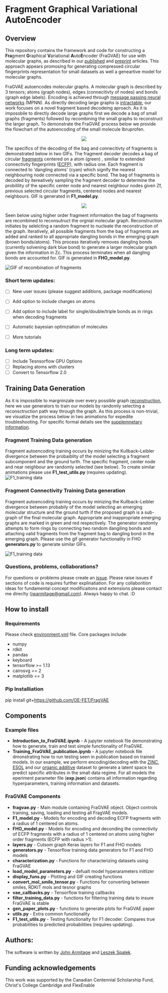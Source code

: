 # Fragment Graphical Variational AutoEncoder
## Overview
This repository contains the framework and code for constructing a **Fra**gment **G**raphical **V**ariational **A**uto**E**ncoder (FraGVAE) for use with molecular graphs, as described in our [published]() and [preprint]() articles. This approach appears promosing for generating compressed circular fingerprints representation for small datasets as well a geneartive model for molecular graphs. 

FraGVAE autoencodes molecular graphs. A molecular graph is described by 3 tensors; atoms (graph nodes), edges (connecitivty of nodes) and bonds (graph edge labels). Encoding is achieved through [message passing neural networks](https://arxiv.org/abs/1704.01212) (MPNN). As directly decoding large graphs is [intractable](https://arxiv.org/abs/1802.03480), our work focuses on a novel fragment based decodeing aproach. As it is impossbile to directly decode large graphs first we decode a bag of small graphs (fragments) followed by recombining the small graphs to reconstruct the larger graph. To demonstrate the FraGVAE process below we provide the flowchart of the autoencoding of the small molecule Ibruprofen. 

<p align="center">
    <img width="" height="" src="https://github.com/LeszkoS/FraGVAE/blob/master/imgs_gifs/FraGVAE_flowchart_Ibuprofen.png">
</p>

The specifics of the decoding of the bag and connecitivty of fragments is demonstrated below in two GIFs. The fragment decoder decodes a bag of circular [fragments](https://github.com/LeszkoS/FraGVAE/blob/master/imgs_gifs/ECFP_example.png) centered on a atom (green) , similiar to extended connectivity fingerprints ([ECFP](https://pubs.acs.org/doi/pdf/10.1021/ci100050t)), with radius one. Each fragment is connected to 'dangling atoms' (cyan) which signify the nearest neighbouring node connected via a specific bond. The bag of fragments is decoded by itereatively sampling the fragment decoder to determine the probilility of the specific center node and nearest neighbour nodes given Zf, previous selected circular fragments, centered nodes and nearest neighbours. GIF is generated in **F1_model.py**. 

<p align="center">
    <img width="" height="" src="https://github.com/LeszkoS/FraGVAE/blob/master/imgs_gifs/Ibuprofen_F1.gif">
</p>

Seen below using higher order fragment information the bag of fragments are recombined to reconsutruct the orgnial molecular graph. Reconstruction initiates by selelcting a random fragment to nucleate the reconstruction of the graph. Iteratively, all possible fragments from the bag of fragments are added and ranked to all appropriate dangling bonds in the emerging graph (brown bonds/atoms). This process iteratively removes dangling bonds (currently solvening dark blue bond) to generate a larger molecular graph given the information in Zc. This process terminates when all dangling bonds are accounted for. GIF is generated in **FHO_model.py**. 

![GIF of recombination of fragments](https://github.com/LeszkoS/FraGVAE/blob/master/imgs_gifs/Ibuprofen_FHO.gif)

### Short term updates:
- [ ] New user issues (please suggest additions, package modifications) 
- [ ] Add option to include charges on atoms
- [ ] Add option to include label for single/double/triple bonds as in rings when decoding fragments
- [ ] Automatic bayesian optimziation of molecules
- [ ] More tutorials


### Long term updates:
- [ ] Include Tesnsorflow GPU Options
- [ ] Replacing atoms with clusters
- [ ] Convert to Tensorflow 2.0

## Training Data Generation
As it is impossible to margninzale over every possible graph [reconstruction](https://arxiv.org/abs/1805.09076), here we use generators to train our models by randomly selecting a reconsctruction path way through the graph. As this process is non-trivial, we visualize the process below in two animations for expedite troubleshooting. For specific formal details see the [supplemnetary information](). 

### Fragment Training Data generation

Fragment autoencoding training occurs by minizing the Kullback–Leibler divergence between the probaiblity of the model selecting a fragment subcomponent and the ground turth. The specific fragment, center node and near neighbour are randomly selected (see below). To create similar animations please use **F1_test_utils.py** (requires updating).  
![F1_training data](https://github.com/LeszkoS/FraGVAE/blob/master/imgs_gifs/F1_test_utils_gif_02.gif)

### Fragment Connectivity Training Data generation

Fragment autoencoding training occurs by minizing the Kullback–Leibler divergence between probabily of the model selecting an emerging molecular structure and the ground turth if the proposed graph is a sub-graph of the final molecular graph. Appropriate and inappropriate emerging graphs are marked in green and red respectively. The generator randomly attempts to form rings by connecting two random dangiling bonds and attaching valid fragments from the fragment bag to dangling bond in the emerging graph. Please use the gif generator functionality in FHO **generators.py** to generate similar GIFs.

![F1_training data](https://github.com/LeszkoS/FraGVAE/blob/master/imgs_gifs/FHO_generator_gif01.gif)

### Questions, problems, collaborations?
For questions or problems please create an [issue](https://github.com/LeszkoS/FraGVAE/issues). Please raise issues if sections of code is requires further explinatiation. For any collaborition ideas for fundamental concept modificaitons and extensions please contact me direclty (jwarmitage@gmail.com). Always happy to chat. :D
## How to install

### Requirements
Please check [environment.yml](https://github.com/LeszkoS/FraGVAE/blob/master/environment.yml) file. Core packages include:
- numpy
- rdkit
- pandas
- keyboard
- tensorflow >= 1.13
- cairosvg == 2
- matplotlib == 3

### Pip Installiation

pip install git+https://github.com/OE-FET/FragVAE

## Components

### Example files
- **Introduction_to_FraGVAE.ipynb** - A jupyter notebook file demonstrating how to generate, train and test simple functionality of FraGVAE.
- **Training_FraGVAE_publication.ipynb** - A jupyter notebook file dmonstrating how to run testing seen in publication based on trained models. In our example, we perform encoding/decoding with the [ZINC](https://github.com/LeszkoS/FraGVAE/tree/master/models/experiment000001), [ESOL](https://github.com/LeszkoS/FraGVAE/tree/master/models/experiment000002) and our [organic additive](https://github.com/LeszkoS/FraGVAE/tree/master/models/experiment000004) dataset to generate a latent space to predict specific attributes in the small data regime. For all models the eperiment parameter file (**exp.json**) contains all information regarding hyperparameters, training information and datasets. 

### FraGVAE Components
- **fragvae.py** - Main module containing FraGVAE object. Object controls training, saving, loading and testing all FragVAE models.
- **F1_model.py** -  Models for encoding and decoding ECFP fragments with a radius of 1 centered on atoms. 
- **FHO_model.py** - Models for encoding and deconding the connectivity of ECFP fragments with a radius of 1 centered on atoms using higher order fragments (ECFP with radius >1). 
- **layers.py** - Cutsom graph Keras layers for F1 and FHO models
- **generators.py** - Tensorflow training data generators for F1 and FHO models
- **characterization.py** - Functions for characterizing datasets using FraGVAE 
- **load_model_parameters.py** - defualt model hyperarameters initlizer
- **display_funs.py** - Plotting and GIF creating functions
- **convert_mol_smile_tensor.py** - Functions for converting between smiles, RDKIT mols and tesnor graphs
- **vae_callbacks.py** - Tensorflow training callbacks
- **filter_training_data.py** - functions for filtering training data to insure FraGVAE is stable
- **gen_paper_plots.py** - functions to generate plots for FraGVAE paper
- **utils.py** - Extra common functionality
- **F1_test_utils.py** - Testing functionalty for F1 decoder. Compares true probabilities to predictied probabilities (requires updating).


## Authors:
The software is written by [John Armitage](https://github.com/jwarmitage) and [Leszek Spalek](https://github.com/LeszkoS). 

## Funding acknowledgements

This work was supported by the Canadian Centennial Scholarship Fund, Christ's College Cambridge and FlexEnable
